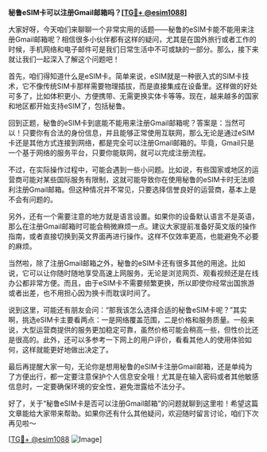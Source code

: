 **秘鲁eSIM卡可以注册Gmail邮箱吗？[[TG💪+ @esim1088](https://t.me/s/esim1088)]**

大家好呀，今天咱们来聊聊一个非常实用的话题——秘鲁的eSIM卡能不能用来注册Gmail邮箱呢？相信很多小伙伴都有这样的疑问，尤其是在国外旅行或者工作的时候，手机网络和电子邮件可是我们日常生活中不可或缺的一部分。那么，接下来就让我们一起深入了解这个问题吧！

首先，咱们得知道什么是eSIM卡。简单来说，eSIM就是一种嵌入式的SIM卡技术，它不像传统SIM卡那样需要物理插拔，而是直接集成在设备里。这样做的好处可多了，比如体积更小、方便携带、无需更换实体卡等等。现在，越来越多的国家和地区都开始支持eSIM了，包括秘鲁。

回到正题，秘鲁的eSIM卡到底能不能用来注册Gmail邮箱呢？答案是：当然可以！只要你有合法的身份信息，并且能够正常使用互联网，那么无论是通过eSIM卡还是其他方式连接到网络，都是完全可以注册Gmail邮箱的。毕竟，Gmail只是一个基于网络的服务平台，只要你能联网，就可以完成注册流程。

不过，在实际操作过程中，可能会遇到一些小问题。比如说，有些国家或地区的运营商可能对某些国际服务有限制，这就可能导致你在使用秘鲁的eSIM卡时无法顺利注册Gmail邮箱。但这种情况并不常见，只要选择信誉良好的运营商，基本上是不会有问题的。

另外，还有一个需要注意的地方就是语言设置。如果你的设备默认语言不是英语，那么在注册Gmail邮箱时可能会稍微麻烦一点。建议大家提前准备好英文版的操作指南，或者直接切换到英文界面再进行操作。这样不仅效率更高，也能避免不必要的麻烦。

当然啦，除了注册Gmail邮箱之外，秘鲁的eSIM卡还有很多其他的用途。比如说，它可以让你随时随地享受高速上网服务，无论是浏览网页、观看视频还是在线办公都非常方便。而且，由于eSIM卡不需要频繁更换，所以即使你经常出国旅游或者出差，也不用担心因为换卡而耽误时间了。

说到这里，可能还有朋友会问：“那我该怎么选择合适的秘鲁eSIM卡呢？”其实啊，挑选eSIM卡主要看两点：一是网络覆盖范围，二是价格和服务质量。一般来说，大型运营商提供的服务更加稳定可靠，虽然价格可能会稍高一些，但性价比还是很高的。此外，还可以多参考一下网上的用户评价，看看其他人的使用体验如何，这样就能更好地做出决定了。

最后再提醒大家一句，无论你是想用秘鲁的eSIM卡注册Gmail邮箱，还是单纯为了方便出行，都一定要注意保护个人信息安全哦！尤其是在输入密码或者其他敏感信息时，一定要确保环境的安全性，避免泄露给不法分子。

好了，关于“秘鲁eSIM卡是否可以注册Gmail邮箱”的问题就聊到这里啦！希望这篇文章能给大家带来帮助。如果你还有什么其他疑问，欢迎随时留言讨论，咱们下次再见啦～

[[TG💪+ @esim1088](https://t.me/s/esim1088) ![Image](https://i.postimg.cc/4NQfJmqS/Snipaste-2025-05-13-00-14-12.png)]